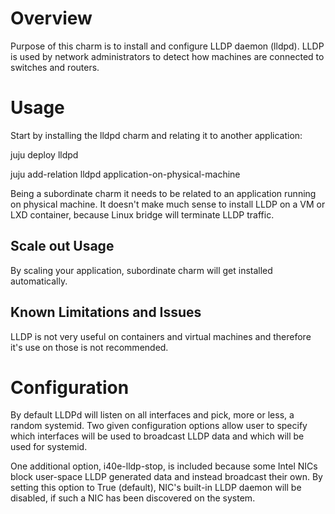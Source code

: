 # Overview

Purpose of this charm is to install and configure LLDP daemon (lldpd). LLDP
is used by network administrators to detect how machines are connected to
switches and routers.

# Usage

Start by installing the lldpd charm and relating it to another application:

juju deploy lldpd

juju add-relation lldpd application-on-physical-machine

Being a subordinate charm it needs to be related to an application running
on physical machine. It doesn't make much sense to install LLDP on a VM
or LXD container, because Linux bridge will terminate LLDP traffic.

## Scale out Usage

By scaling your application, subordinate charm will get installed automatically.

## Known Limitations and Issues

LLDP is not very useful on containers and virtual machines and therefore it's
use on those is not recommended.

# Configuration

By default LLDPd will listen on all interfaces and pick, more or less, a random
systemid. Two given configuration options allow user to specify which interfaces
will be used to broadcast LLDP data and which will be used for systemid.

One additional option, i40e-lldp-stop, is included because some Intel NICs
block user-space LLDP generated data and instead broadcast their own. By setting
this option to True (default), NIC's built-in LLDP daemon will be disabled, if
such a NIC has been discovered on the system.
